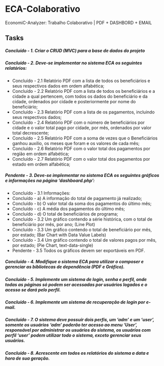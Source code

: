 # ECA-Colaborativo
EconomiC-Analyzer: Trabalho Colaborativo | PDF + DASHBORD + EMAIL

## Tasks
##### Concluído - 1. Criar o CRUD (MVC) para a base de dados do projeto

##### Concluído  - 2. Deve-se implementar no sistema ECA os seguintes relatórios:
* Concluído  - 2.1 Relatório PDF com a lista de todos os beneficiários e seus respectivos dados em ordem alfabética;
* Concluído  - 2.2 Relatório PDF com a lista de todos os beneficiários e a cidade a qual pertencem, com todos os dados do beneficiário e da cidade, ordenados por cidade e posteriormente por nome do beneficiário;
* Concluído  - 2.3 Relatório PDF com a lista de os pagamentos, incluindo seus respectivos dados;
* Concluído  - 2.4 Relatório PDF com o número de beneficiários por cidade e o valor total pago por cidade, por mês, ordenados por valor total decrescente;
* Concluído  - 2.5 Relatório PDF com a soma de vezes que o Beneficiários ganhou auxilio, os meses que foram e os valores de cada mês;
* Concluído  - 2.6 Relatório PDF com o valor total dos pagamentos por região em ordem alfabética;
* Concluído  - 2.7 Relatório PDF com o valor total dos pagamentos por estado em ordem alfabética;


##### Pendente  - 3. Deve-se implementar no sistema ECA os seguintes gráficos e informações na página ‘dashboard.php’:
* Concluído - 3.1 Informações:
* Concluído  -   a) A informação do total de pagamento já realizado;
* Concluído  -   b) O valor total da soma dos pagamentos do último mês;
* Concluído  -   c) A média dos pagamentos do último mês;
* Concluído  -   d) O total de beneficiários de programa;
* Concluído  -   3.2 Um gráfico contendo a série histórica, com o total de beneficiário por mês, por ano; (Line Plot)
* Concluído  -   3.3 Um gráfico contendo o total de beneficiário por mês, por estado; (Bar Chart with Data Value Labels)
* Concluído  -   3.4 Um gráfico contendo o total de valores pagos por mês, por estado; (Pie Chart, text-data-single)	
* Pendente  -   3.5 Todos os gráficos devem ser exportáveis em PDF.


#####  Concluído - 4. Modifique o sistema ECA para utilizar o composer e gerenciar as bibliotecas de dependência (PDF e Gráfico).
#####  Concluído - 5. Implemente um sistema de login, senha e perfil, onde todas as páginas só podem ser acessadas por usuários logados e o acesso se dará pelo perfil.
#####  Concluído - 6. Implemente um sistema de recuperação de login por e-mail.
#####  Concluído - 7. O sistema deve possuir dois perfis, um ‘adm’ e um ‘user’, somente os usuários ‘adm’ poderão ter acesso ao menu ‘User’, responsável por administrar os usuários do sistema, os usuários com perfil ‘user’ podem utilizar todo o sistema, exceto gerenciar seus usuários.
#####  Concluído - 8. Acrescente em todos os relatórios do sistema a data e hora de sua geração.
